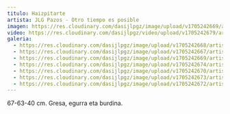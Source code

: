 ```yaml
---
titulo: Haizpitarte
artista: JLG Pazos - Otro tiempo es posible
imagen: https://res.cloudinary.com/dasijlpgz/image/upload/v1705242669/artistas/Jose%20Luis%20Gonz%C3%A1lez%20Pazos%20-%20Otro%20tiempo%20es%20posible/obra_4/P1090099.jpg
video: https://res.cloudinary.com/dasijlpgz/video/upload/v1705242679/artistas/Jose%20Luis%20Gonz%C3%A1lez%20Pazos%20-%20Otro%20tiempo%20es%20posible/obra_4/Sin_t%C3%ADtulo.mp4
galeria:
  - https://res.cloudinary.com/dasijlpgz/image/upload/v1705242668/artistas/Jose%20Luis%20Gonz%C3%A1lez%20Pazos%20-%20Otro%20tiempo%20es%20posible/obra_4/P1090097.jpg
  - https://res.cloudinary.com/dasijlpgz/image/upload/v1705242667/artistas/Jose%20Luis%20Gonz%C3%A1lez%20Pazos%20-%20Otro%20tiempo%20es%20posible/obra_4/P1090094.jpg
  - https://res.cloudinary.com/dasijlpgz/image/upload/v1705242669/artistas/Jose%20Luis%20Gonz%C3%A1lez%20Pazos%20-%20Otro%20tiempo%20es%20posible/obra_4/P1090099.jpg
  - https://res.cloudinary.com/dasijlpgz/image/upload/v1705242674/artistas/Jose%20Luis%20Gonz%C3%A1lez%20Pazos%20-%20Otro%20tiempo%20es%20posible/obra_4/P1090106.jpg
  - https://res.cloudinary.com/dasijlpgz/image/upload/v1705242670/artistas/Jose%20Luis%20Gonz%C3%A1lez%20Pazos%20-%20Otro%20tiempo%20es%20posible/obra_4/P1090101.jpg
  - https://res.cloudinary.com/dasijlpgz/image/upload/v1705242673/artistas/Jose%20Luis%20Gonz%C3%A1lez%20Pazos%20-%20Otro%20tiempo%20es%20posible/obra_4/P1090104.jpg
  - https://res.cloudinary.com/dasijlpgz/image/upload/v1705242672/artistas/Jose%20Luis%20Gonz%C3%A1lez%20Pazos%20-%20Otro%20tiempo%20es%20posible/obra_4/P1090102.jpg
---
```

67-63-40 cm.
Gresa, egurra eta burdina.